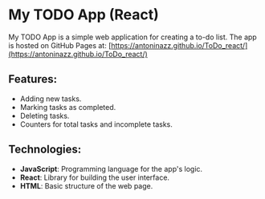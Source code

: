 # My TODO App (React)

My TODO App is a simple web application for creating a to-do list. 
The app is hosted on GitHub Pages at:
[https://antoninazz.github.io/ToDo_react/](https://antoninazz.github.io/ToDo_react/)

## Features:
- Adding new tasks.
- Marking tasks as completed.
- Deleting tasks.
- Counters for total tasks and incomplete tasks.

## Technologies:
- **JavaScript**: Programming language for the app's logic.
- **React**: Library for building the user interface.
- **HTML**: Basic structure of the web page.
